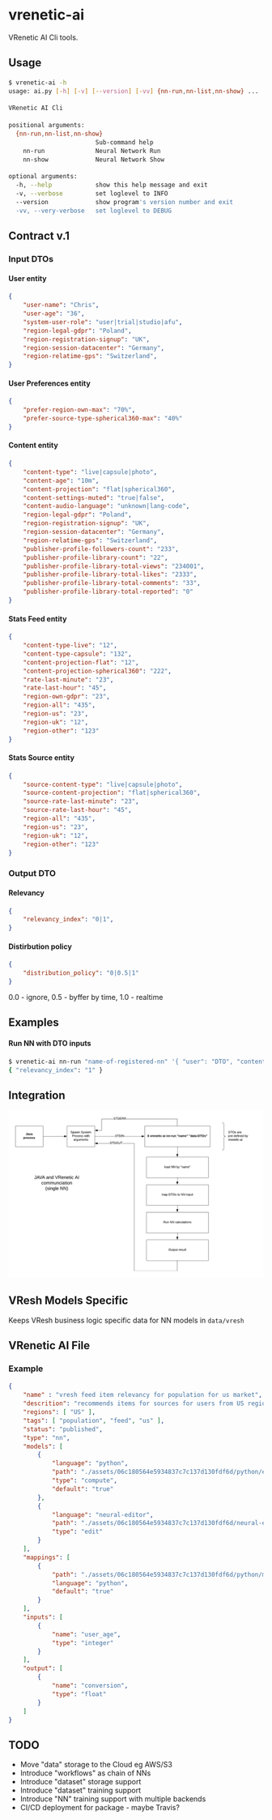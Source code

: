 
vrenetic-ai
===========

VRenetic AI Cli tools.

Usage
-----

```bash
$ vrenetic-ai -h
usage: ai.py [-h] [-v] [--version] [-vv] {nn-run,nn-list,nn-show} ...

VRenetic AI Cli

positional arguments:
  {nn-run,nn-list,nn-show}
                        Sub-command help
    nn-run              Neural Network Run
    nn-show             Neural Network Show

optional arguments:
  -h, --help            show this help message and exit
  -v, --verbose         set loglevel to INFO
  --version             show program's version number and exit
  -vv, --very-verbose   set loglevel to DEBUG
```

Contract v.1
------------

### Input DTOs

#### User entity

```json
{
    "user-name": "Chris",
    "user-age": "36",
    "system-user-role": "user|trial|studio|afu",
    "region-legal-gdpr": "Poland",
    "region-registration-signup": "UK",
    "region-session-datacenter": "Germany",
    "region-relatime-gps": "Switzerland",
}
```

#### User Preferences entity

```json
{
    "prefer-region-own-max": "70%",
    "prefer-source-type-spherical360-max": "40%"
}
```

#### Content entity

```json
{
    "content-type": "live|capsule|photo",
    "content-age": "10m",
    "content-projection": "flat|spherical360",
    "content-settings-muted": "true|false",
    "content-audio-language": "unknown|lang-code",
    "region-legal-gdpr": "Poland",
    "region-registration-signup": "UK",
    "region-session-datacenter": "Germany",
    "region-relatime-gps": "Switzerland",
    "publisher-profile-followers-count": "233",
    "publisher-profile-library-count": "22",
    "publisher-profile-library-total-views": "234001",
    "publisher-profile-library-total-likes": "2333",
    "publisher-profile-library-total-comments": "33",
    "publisher-profile-library-total-reported": "0"
}
```

#### Stats Feed entity

```json
{
    "content-type-live": "12",
    "content-type-capsule": "132",
    "content-projection-flat": "12",
    "content-projection-spherical360": "222",
    "rate-last-minute": "23",
    "rate-last-hour": "45",
    "region-own-gdpr": "23",
    "region-all": "435",
    "region-us": "23",
    "region-uk": "12",
    "region-other": "123"
}
```

#### Stats Source entity

```json
{
    "source-content-type": "live|capsule|photo",
    "source-content-projection": "flat|spherical360",
    "source-rate-last-minute": "23",
    "source-rate-last-hour": "45",
    "region-all": "435",
    "region-us": "23",
    "region-uk": "12",
    "region-other": "123"
}
```

### Output DTO

#### Relevancy

```json
{
    "relevancy_index": "0|1",
}
```

#### Distirbution policy

```json
{
    "distribution_policy": "0|0.5|1"
}
```
0.0 - ignore, 0.5 - byffer by time, 1.0 - realtime

Examples
--------

#### Run NN with DTO inputs
```bash
$ vrenetic-ai nn-run "name-of-registered-nn" '{ "user": "DTO", "content": "DTO", "stat-source": "DTO", "stat-feed": "DTO" }'
{ "relevancy_index": "1" }
```

Integration
-----------

![Integration v.1](/docs/assets/integration-v1.png)

VResh Models Specific
---------------------
Keeps VResh business logic specific data for NN models in `data/vresh`

VRenetic AI File
----------------

### Example
```json
{
    "name" : "vresh feed item relevancy for population for us market",
    "descrition": "recommends items for sources for users from US region",
    "regions": [ "US" ],
    "tags": [ "population", "feed", "us" ],
    "status": "published",
    "type": "nn",
    "models": [
        {
            "language": "python",
            "path": "./assets/06c180564e5934837c7c137d130fdf6d/python/expression.py",
            "type": "compute",
            "default": "true"
        },
        {
            "language": "neural-editor",
            "path": "./assets/06c180564e5934837c7c137d130fdf6d/neural-editor/project.ndo",
            "type": "edit"
        }
    ],
    "mappings": [
        {
            "path": "./assets/06c180564e5934837c7c137d130fdf6d/python/mapping.py",
            "language": "python",
            "default": "true"
        }
    ],
    "inputs": [
        {
            "name": "user_age",
            "type": "integer"
        }
    ],
    "output": [
        {
            "name": "conversion",
            "type": "float"
        }
    ]
}
```

TODO
----
* Move "data" storage to the Cloud eg AWS/S3
* Introduce "workflows" as chain of NNs
* Introduce "dataset" storage support
* Introduce "dataset" training support
* Introduce "NN" training support with multiple backends
* CI/CD deployment for package - maybe Travis?
